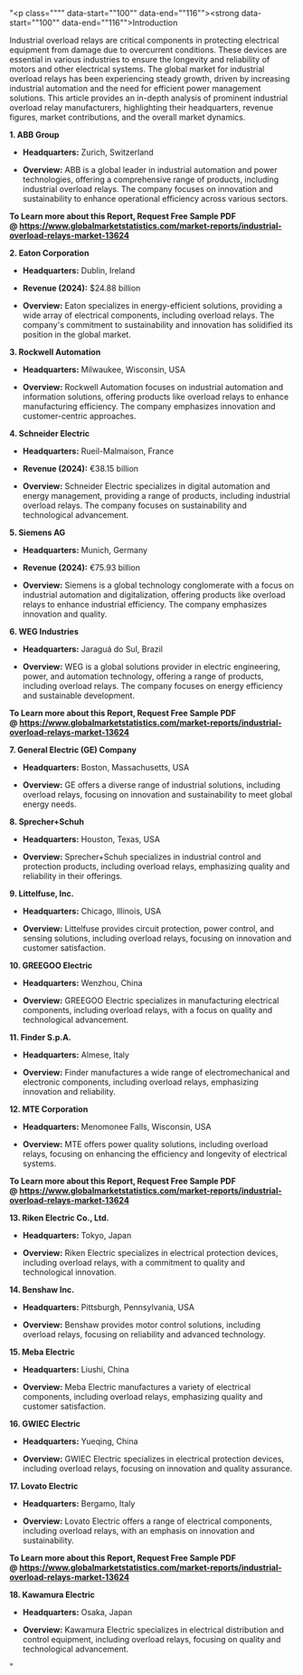 "<p class="""" data-start=""100"" data-end=""116""><strong data-start=""100"" data-end=""116"">Introduction</strong></p>
<p class="""" data-start=""118"" data-end=""313""><span class=""relative -mx-px my-[-0.2rem] rounded-sm px-px py-[0.2rem]"">Industrial overload relays are critical components in protecting electrical equipment from damage due to overcurrent conditions.</span> <span class=""relative -mx-px my-[-0.2rem] rounded-sm px-px py-[0.2rem]"">These devices are essential in various industries to ensure the longevity and reliability of motors and other electrical systems.</span> <span class=""relative -mx-px my-[-0.2rem] rounded-sm px-px py-[0.2rem]"">The global market for industrial overload relays has been experiencing steady growth, driven by increasing industrial automation and the need for efficient power management solutions.</span> <span class=""relative -mx-px my-[-0.2rem] rounded-sm px-px py-[0.2rem]"">This article provides an in-depth analysis of prominent industrial overload relay manufacturers, highlighting their headquarters, revenue figures, market contributions, and the overall market dynamics.</span></p>
<p class="""" data-start=""315"" data-end=""331""><strong data-start=""315"" data-end=""331"">1. ABB Group</strong></p>
<ul data-start=""333"" data-end=""574"">
<li class="""" data-start=""333"" data-end=""434"">
<p class="""" data-start=""335"" data-end=""434""><strong data-start=""335"" data-end=""352"">Headquarters:</strong> <span class=""relative -mx-px my-[-0.2rem] rounded-sm px-px py-[0.2rem]"">Zurich, Switzerland</span></p>
</li>
<li class="""" data-start=""435"" data-end=""574"">
<p class="""" data-start=""437"" data-end=""574""><strong data-start=""437"" data-end=""450"">Overview:</strong> <span class=""relative -mx-px my-[-0.2rem] rounded-sm px-px py-[0.2rem]"">ABB is a global leader in industrial automation and power technologies, offering a comprehensive range of products, including industrial overload relays.</span> <span class=""relative -mx-px my-[-0.2rem] rounded-sm px-px py-[0.2rem]"">The company focuses on innovation and sustainability to enhance operational efficiency across various sectors.</span></p>
</li>
</ul>
<p class="""" data-start=""576"" data-end=""600""><strong data-start=""576"" data-end=""600""><strong>To Learn more about this Report, Request Free Sample PDF @&nbsp;<a href=""https://www.globalmarketstatistics.com/market-reports/industrial-overload-relays-market-13624"">https://www.globalmarketstatistics.com/market-reports/industrial-overload-relays-market-13624</a></strong></strong></p>
<p class="""" data-start=""576"" data-end=""600""><strong data-start=""576"" data-end=""600"">2. Eaton Corporation</strong></p>
<ul data-start=""602"" data-end=""957"">
<li class="""" data-start=""602"" data-end=""707"">
<p class="""" data-start=""604"" data-end=""707""><strong data-start=""604"" data-end=""621"">Headquarters:</strong> <span class=""relative -mx-px my-[-0.2rem] rounded-sm px-px py-[0.2rem]"">Dublin, Ireland</span></p>
</li>
<li class="""" data-start=""708"" data-end=""815"">
<p class="""" data-start=""710"" data-end=""815""><strong data-start=""710"" data-end=""729"">Revenue (2024):</strong> <span class=""relative -mx-px my-[-0.2rem] rounded-sm px-px py-[0.2rem]"">$24.88 billion</span></p>
</li>
<li class="""" data-start=""816"" data-end=""957"">
<p class="""" data-start=""818"" data-end=""957""><strong data-start=""818"" data-end=""831"">Overview:</strong> <span class=""relative -mx-px my-[-0.2rem] rounded-sm px-px py-[0.2rem]"">Eaton specializes in energy-efficient solutions, providing a wide array of electrical components, including overload relays.</span> <span class=""relative -mx-px my-[-0.2rem] rounded-sm px-px py-[0.2rem]"">The company's commitment to sustainability and innovation has solidified its position in the global market.</span></p>
</li>
</ul>
<p class="""" data-start=""959"" data-end=""985""><strong data-start=""959"" data-end=""985"">3. Rockwell Automation</strong></p>
<ul data-start=""987"" data-end=""1234"">
<li class="""" data-start=""987"" data-end=""1092"">
<p class="""" data-start=""989"" data-end=""1092""><strong data-start=""989"" data-end=""1006"">Headquarters:</strong> <span class=""relative -mx-px my-[-0.2rem] rounded-sm px-px py-[0.2rem]"">Milwaukee, Wisconsin, USA</span></p>
</li>
<li class="""" data-start=""1093"" data-end=""1234"">
<p class="""" data-start=""1095"" data-end=""1234""><strong data-start=""1095"" data-end=""1108"">Overview:</strong> <span class=""relative -mx-px my-[-0.2rem] rounded-sm px-px py-[0.2rem]"">Rockwell Automation focuses on industrial automation and information solutions, offering products like overload relays to enhance manufacturing efficiency.</span> <span class=""relative -mx-px my-[-0.2rem] rounded-sm px-px py-[0.2rem]"">The company emphasizes innovation and customer-centric approaches.</span></p>
</li>
</ul>
<p class="""" data-start=""1236"" data-end=""1261""><strong data-start=""1236"" data-end=""1261"">4. Schneider Electric</strong></p>
<ul data-start=""1263"" data-end=""1618"">
<li class="""" data-start=""1263"" data-end=""1368"">
<p class="""" data-start=""1265"" data-end=""1368""><strong data-start=""1265"" data-end=""1282"">Headquarters:</strong> <span class=""relative -mx-px my-[-0.2rem] rounded-sm px-px py-[0.2rem]"">Rueil-Malmaison, France</span></p>
</li>
<li class="""" data-start=""1369"" data-end=""1476"">
<p class="""" data-start=""1371"" data-end=""1476""><strong data-start=""1371"" data-end=""1390"">Revenue (2024):</strong> <span class=""relative -mx-px my-[-0.2rem] rounded-sm px-px py-[0.2rem]"">&euro;38.15 billion</span></p>
</li>
<li class="""" data-start=""1477"" data-end=""1618"">
<p class="""" data-start=""1479"" data-end=""1618""><strong data-start=""1479"" data-end=""1492"">Overview:</strong> <span class=""relative -mx-px my-[-0.2rem] rounded-sm px-px py-[0.2rem]"">Schneider Electric specializes in digital automation and energy management, providing a range of products, including industrial overload relays.</span> <span class=""relative -mx-px my-[-0.2rem] rounded-sm px-px py-[0.2rem]"">The company focuses on sustainability and technological advancement.</span></p>
</li>
</ul>
<p class="""" data-start=""1620"" data-end=""1637""><strong data-start=""1620"" data-end=""1637"">5. Siemens AG</strong></p>
<ul data-start=""1639"" data-end=""1994"">
<li class="""" data-start=""1639"" data-end=""1744"">
<p class="""" data-start=""1641"" data-end=""1744""><strong data-start=""1641"" data-end=""1658"">Headquarters:</strong> <span class=""relative -mx-px my-[-0.2rem] rounded-sm px-px py-[0.2rem]"">Munich, Germany</span></p>
</li>
<li class="""" data-start=""1745"" data-end=""1852"">
<p class="""" data-start=""1747"" data-end=""1852""><strong data-start=""1747"" data-end=""1766"">Revenue (2024):</strong> <span class=""relative -mx-px my-[-0.2rem] rounded-sm px-px py-[0.2rem]"">&euro;75.93 billion</span></p>
</li>
<li class="""" data-start=""1853"" data-end=""1994"">
<p class="""" data-start=""1855"" data-end=""1994""><strong data-start=""1855"" data-end=""1868"">Overview:</strong> <span class=""relative -mx-px my-[-0.2rem] rounded-sm px-px py-[0.2rem]"">Siemens is a global technology conglomerate with a focus on industrial automation and digitalization, offering products like overload relays to enhance industrial efficiency.</span> <span class=""relative -mx-px my-[-0.2rem] rounded-sm px-px py-[0.2rem]"">The company emphasizes innovation and quality.</span></p>
</li>
</ul>
<p class="""" data-start=""1996"" data-end=""2017""><strong data-start=""1996"" data-end=""2017"">6. WEG Industries</strong></p>
<ul data-start=""2019"" data-end=""2266"">
<li class="""" data-start=""2019"" data-end=""2124"">
<p class="""" data-start=""2021"" data-end=""2124""><strong data-start=""2021"" data-end=""2038"">Headquarters:</strong> <span class=""relative -mx-px my-[-0.2rem] rounded-sm px-px py-[0.2rem]"">Jaragu&aacute; do Sul, Brazil</span></p>
</li>
<li class="""" data-start=""2125"" data-end=""2266"">
<p class="""" data-start=""2127"" data-end=""2266""><strong data-start=""2127"" data-end=""2140"">Overview:</strong> <span class=""relative -mx-px my-[-0.2rem] rounded-sm px-px py-[0.2rem]"">WEG is a global solutions provider in electric engineering, power, and automation technology, offering a range of products, including overload relays.</span> <span class=""relative -mx-px my-[-0.2rem] rounded-sm px-px py-[0.2rem]"">The company focuses on energy efficiency and sustainable development.</span></p>
</li>
</ul>
<p class="""" data-start=""2268"" data-end=""2304""><strong data-start=""2268"" data-end=""2304""><strong>To Learn more about this Report, Request Free Sample PDF @&nbsp;<a href=""https://www.globalmarketstatistics.com/market-reports/industrial-overload-relays-market-13624"">https://www.globalmarketstatistics.com/market-reports/industrial-overload-relays-market-13624</a></strong></strong></p>
<p class="""" data-start=""2268"" data-end=""2304""><strong data-start=""2268"" data-end=""2304"">7. General Electric (GE) Company</strong></p>
<ul data-start=""2306"" data-end=""2513"">
<li class="""" data-start=""2306"" data-end=""2411"">
<p class="""" data-start=""2308"" data-end=""2411""><strong data-start=""2308"" data-end=""2325"">Headquarters:</strong> <span class=""relative -mx-px my-[-0.2rem] rounded-sm px-px py-[0.2rem]"">Boston, Massachusetts, USA</span></p>
</li>
<li class="""" data-start=""2412"" data-end=""2513"">
<p class="""" data-start=""2414"" data-end=""2513""><strong data-start=""2414"" data-end=""2427"">Overview:</strong> <span class=""relative -mx-px my-[-0.2rem] rounded-sm px-px py-[0.2rem]"">GE offers a diverse range of industrial solutions, including overload relays, focusing on innovation and sustainability to meet global energy needs.</span></p>
</li>
</ul>
<p class="""" data-start=""2515"" data-end=""2536""><strong data-start=""2515"" data-end=""2536"">8. Sprecher+Schuh</strong></p>
<ul data-start=""2538"" data-end=""2745"">
<li class="""" data-start=""2538"" data-end=""2643"">
<p class="""" data-start=""2540"" data-end=""2643""><strong data-start=""2540"" data-end=""2557"">Headquarters:</strong> <span class=""relative -mx-px my-[-0.2rem] rounded-sm px-px py-[0.2rem]"">Houston, Texas, USA</span></p>
</li>
<li class="""" data-start=""2644"" data-end=""2745"">
<p class="""" data-start=""2646"" data-end=""2745""><strong data-start=""2646"" data-end=""2659"">Overview:</strong> <span class=""relative -mx-px my-[-0.2rem] rounded-sm px-px py-[0.2rem]"">Sprecher+Schuh specializes in industrial control and protection products, including overload relays, emphasizing quality and reliability in their offerings.</span></p>
</li>
</ul>
<p class="""" data-start=""2747"" data-end=""2770""><strong data-start=""2747"" data-end=""2770"">9. Littelfuse, Inc.</strong></p>
<ul data-start=""2772"" data-end=""2979"">
<li class="""" data-start=""2772"" data-end=""2877"">
<p class="""" data-start=""2774"" data-end=""2877""><strong data-start=""2774"" data-end=""2791"">Headquarters:</strong> <span class=""relative -mx-px my-[-0.2rem] rounded-sm px-px py-[0.2rem]"">Chicago, Illinois, USA</span></p>
</li>
<li class="""" data-start=""2878"" data-end=""2979"">
<p class="""" data-start=""2880"" data-end=""2979""><strong data-start=""2880"" data-end=""2893"">Overview:</strong> <span class=""relative -mx-px my-[-0.2rem] rounded-sm px-px py-[0.2rem]"">Littelfuse provides circuit protection, power control, and sensing solutions, including overload relays, focusing on innovation and customer satisfaction.</span></p>
</li>
</ul>
<p class="""" data-start=""2981"" data-end=""3005""><strong data-start=""2981"" data-end=""3005"">10. GREEGOO Electric</strong></p>
<ul data-start=""3007"" data-end=""3214"">
<li class="""" data-start=""3007"" data-end=""3112"">
<p class="""" data-start=""3009"" data-end=""3112""><strong data-start=""3009"" data-end=""3026"">Headquarters:</strong> <span class=""relative -mx-px my-[-0.2rem] rounded-sm px-px py-[0.2rem]"">Wenzhou, China</span></p>
</li>
<li class="""" data-start=""3113"" data-end=""3214"">
<p class="""" data-start=""3115"" data-end=""3214""><strong data-start=""3115"" data-end=""3128"">Overview:</strong> <span class=""relative -mx-px my-[-0.2rem] rounded-sm px-px py-[0.2rem]"">GREEGOO Electric specializes in manufacturing electrical components, including overload relays, with a focus on quality and technological advancement.</span></p>
</li>
</ul>
<p class="""" data-start=""3216"" data-end=""3237""><strong data-start=""3216"" data-end=""3237"">11. Finder S.p.A.</strong></p>
<ul data-start=""3239"" data-end=""3446"">
<li class="""" data-start=""3239"" data-end=""3344"">
<p class="""" data-start=""3241"" data-end=""3344""><strong data-start=""3241"" data-end=""3258"">Headquarters:</strong> <span class=""relative -mx-px my-[-0.2rem] rounded-sm px-px py-[0.2rem]"">Almese, Italy</span></p>
</li>
<li class="""" data-start=""3345"" data-end=""3446"">
<p class="""" data-start=""3347"" data-end=""3446""><strong data-start=""3347"" data-end=""3360"">Overview:</strong> <span class=""relative -mx-px my-[-0.2rem] rounded-sm px-px py-[0.2rem]"">Finder manufactures a wide range of electromechanical and electronic components, including overload relays, emphasizing innovation and reliability.</span></p>
</li>
</ul>
<p class="""" data-start=""3448"" data-end=""3471""><strong data-start=""3448"" data-end=""3471"">12. MTE Corporation</strong></p>
<ul data-start=""3473"" data-end=""3680"">
<li class="""" data-start=""3473"" data-end=""3578"">
<p class="""" data-start=""3475"" data-end=""3578""><strong data-start=""3475"" data-end=""3492"">Headquarters:</strong> <span class=""relative -mx-px my-[-0.2rem] rounded-sm px-px py-[0.2rem]"">Menomonee Falls, Wisconsin, USA</span></p>
</li>
<li class="""" data-start=""3579"" data-end=""3680"">
<p class="""" data-start=""3581"" data-end=""3680""><strong data-start=""3581"" data-end=""3594"">Overview:</strong> <span class=""relative -mx-px my-[-0.2rem] rounded-sm px-px py-[0.2rem]"">MTE offers power quality solutions, including overload relays, focusing on enhancing the efficiency and longevity of electrical systems.</span></p>
</li>
</ul>
<p class="""" data-start=""3682"" data-end=""3714""><strong data-start=""3682"" data-end=""3714""><strong>To Learn more about this Report, Request Free Sample PDF @&nbsp;<a href=""https://www.globalmarketstatistics.com/market-reports/industrial-overload-relays-market-13624"">https://www.globalmarketstatistics.com/market-reports/industrial-overload-relays-market-13624</a></strong></strong></p>
<p class="""" data-start=""3682"" data-end=""3714""><strong data-start=""3682"" data-end=""3714"">13. Riken Electric Co., Ltd.</strong></p>
<ul data-start=""3716"" data-end=""3923"">
<li class="""" data-start=""3716"" data-end=""3821"">
<p class="""" data-start=""3718"" data-end=""3821""><strong data-start=""3718"" data-end=""3735"">Headquarters:</strong> <span class=""relative -mx-px my-[-0.2rem] rounded-sm px-px py-[0.2rem]"">Tokyo, Japan</span></p>
</li>
<li class="""" data-start=""3822"" data-end=""3923"">
<p class="""" data-start=""3824"" data-end=""3923""><strong data-start=""3824"" data-end=""3837"">Overview:</strong> <span class=""relative -mx-px my-[-0.2rem] rounded-sm px-px py-[0.2rem]"">Riken Electric specializes in electrical protection devices, including overload relays, with a commitment to quality and technological innovation.</span></p>
</li>
</ul>
<p class="""" data-start=""3925"" data-end=""3945""><strong data-start=""3925"" data-end=""3945"">14. Benshaw Inc.</strong></p>
<ul data-start=""3947"" data-end=""4154"">
<li class="""" data-start=""3947"" data-end=""4052"">
<p class="""" data-start=""3949"" data-end=""4052""><strong data-start=""3949"" data-end=""3966"">Headquarters:</strong> <span class=""relative -mx-px my-[-0.2rem] rounded-sm px-px py-[0.2rem]"">Pittsburgh, Pennsylvania, USA</span></p>
</li>
<li class="""" data-start=""4053"" data-end=""4154"">
<p class="""" data-start=""4055"" data-end=""4154""><strong data-start=""4055"" data-end=""4068"">Overview:</strong> <span class=""relative -mx-px my-[-0.2rem] rounded-sm px-px py-[0.2rem]"">Benshaw provides motor control solutions, including overload relays, focusing on reliability and advanced technology.</span></p>
</li>
</ul>
<p class="""" data-start=""4156"" data-end=""4177""><strong data-start=""4156"" data-end=""4177"">15. Meba Electric</strong></p>
<ul data-start=""4179"" data-end=""4386"">
<li class="""" data-start=""4179"" data-end=""4284"">
<p class="""" data-start=""4181"" data-end=""4284""><strong data-start=""4181"" data-end=""4198"">Headquarters:</strong> <span class=""relative -mx-px my-[-0.2rem] rounded-sm px-px py-[0.2rem]"">Liushi, China</span></p>
</li>
<li class="""" data-start=""4285"" data-end=""4386"">
<p class="""" data-start=""4287"" data-end=""4386""><strong data-start=""4287"" data-end=""4300"">Overview:</strong> <span class=""relative -mx-px my-[-0.2rem] rounded-sm px-px py-[0.2rem]"">Meba Electric manufactures a variety of electrical components, including overload relays, emphasizing quality and customer satisfaction.</span></p>
</li>
</ul>
<p class="""" data-start=""4388"" data-end=""4410""><strong data-start=""4388"" data-end=""4410"">16. GWIEC Electric</strong></p>
<ul data-start=""4412"" data-end=""4619"">
<li class="""" data-start=""4412"" data-end=""4517"">
<p class="""" data-start=""4414"" data-end=""4517""><strong data-start=""4414"" data-end=""4431"">Headquarters:</strong> <span class=""relative -mx-px my-[-0.2rem] rounded-sm px-px py-[0.2rem]"">Yueqing, China</span></p>
</li>
<li class="""" data-start=""4518"" data-end=""4619"">
<p class="""" data-start=""4520"" data-end=""4619""><strong data-start=""4520"" data-end=""4533"">Overview:</strong> <span class=""relative -mx-px my-[-0.2rem] rounded-sm px-px py-[0.2rem]"">GWIEC Electric specializes in electrical protection devices, including overload relays, focusing on innovation and quality assurance.</span></p>
</li>
</ul>
<p class="""" data-start=""4621"" data-end=""4644""><strong data-start=""4621"" data-end=""4644"">17. Lovato Electric</strong></p>
<ul data-start=""4646"" data-end=""4853"">
<li class="""" data-start=""4646"" data-end=""4751"">
<p class="""" data-start=""4648"" data-end=""4751""><strong data-start=""4648"" data-end=""4665"">Headquarters:</strong> <span class=""relative -mx-px my-[-0.2rem] rounded-sm px-px py-[0.2rem]"">Bergamo, Italy</span></p>
</li>
<li class="""" data-start=""4752"" data-end=""4853"">
<p class="""" data-start=""4754"" data-end=""4853""><strong data-start=""4754"" data-end=""4767"">Overview:</strong> <span class=""relative -mx-px my-[-0.2rem] rounded-sm px-px py-[0.2rem]"">Lovato Electric offers a range of electrical components, including overload relays, with an emphasis on innovation and sustainability.</span></p>
</li>
</ul>
<p class="""" data-start=""4855"" data-end=""4880""><strong data-start=""4855"" data-end=""4880""><strong>To Learn more about this Report, Request Free Sample PDF @&nbsp;<a href=""https://www.globalmarketstatistics.com/market-reports/industrial-overload-relays-market-13624"">https://www.globalmarketstatistics.com/market-reports/industrial-overload-relays-market-13624</a></strong></strong></p>
<p class="""" data-start=""4855"" data-end=""4880""><strong data-start=""4855"" data-end=""4880"">18. Kawamura Electric</strong></p>
<ul data-start=""4882"" data-end=""5089"">
<li class="""" data-start=""4882"" data-end=""4987"">
<p class="""" data-start=""4884"" data-end=""4987""><strong data-start=""4884"" data-end=""4901"">Headquarters:</strong> <span class=""relative -mx-px my-[-0.2rem] rounded-sm px-px py-[0.2rem]"">Osaka, Japan</span></p>
</li>
<li class="""" data-start=""4988"" data-end=""5089"">
<p class="""" data-start=""4990"" data-end=""5089""><strong data-start=""4990"" data-end=""5003"">Overview:</strong> <span class=""relative -mx-px my-[-0.2rem] rounded-sm px-px py-[0.2rem]"">Kawamura Electric specializes in electrical distribution and control equipment, including overload relays, focusing on quality and technological advancement.</span></p>
</li>
</ul>"
